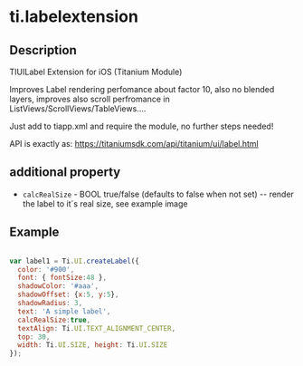 # ti.labelextension

## Description

TIUILabel Extension for iOS (Titanium Module)

Improves Label rendering perfomance about factor 10,
also no blended layers, improves also scroll perfromance in ListViews/ScrollViews/TableViews....

Just add to tiapp.xml and require the module, no further steps needed!


API is exactly as:
https://titaniumsdk.com/api/titanium/ui/label.html

## additional property

* `calcRealSize` - BOOL true/false (defaults to false when not set) -- render the label to it´s real size, see example image

## Example

```js

var label1 = Ti.UI.createLabel({
  color: '#900',
  font: { fontSize:48 },
  shadowColor: '#aaa',
  shadowOffset: {x:5, y:5},
  shadowRadius: 3,
  text: 'A simple label',
  calcRealSize:true,
  textAlign: Ti.UI.TEXT_ALIGNMENT_CENTER,
  top: 30,
  width: Ti.UI.SIZE, height: Ti.UI.SIZE
});
```

